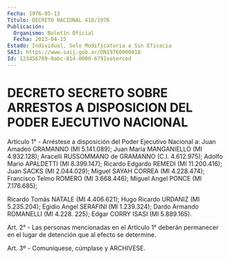 ```yaml
---
Fecha: 1976-05-13
Título: DECRETO NACIONAL 418/1976
Publicación:
  Organismo: Boletín Oficial
  Fecha: 2013-04-15
Estado: Individual, Solo Modificatoria o Sin Eficacia
SAIJ: https://www.saij.gob.ar/DN19760000418
Id: 123456789-0abc-814-0000-6791soterced
---
```

# DECRETO SECRETO SOBRE ARRESTOS A DISPOSICION DEL PODER EJECUTIVO NACIONAL

<a id="1"></a>
Artículo 1° - Arréstese a disposición del Poder Ejecutivo Nacional a: Juan Amadeo GRAMANNO (MI 5.141.089); Juan María MANGANIELLO (MI 4.932.128); Aracelli RUSSOMMANO de GRAMANNO (C.I. 4.612.975); Adolfo Mario APALDETTI (MI 8.399.147); Ricardo Edgardo REMEDI (MI 11.200.416); Juan SACKS (MI 2.044.029); Miguel SAYAH CORREA (MI 4.228.474); Francisco Telmo ROMERO (MI 3.668.446); Miguel Angel PONCE (MI 7.176.685);

Ricardo Tomás NATALE (MI 4.406.621); Hugo Ricardo URDANIZ (MI 5.235.204); Egidio Angel SERAFINI (MI 1.239.324); Dardo Armando ROMANELLI (MI 4.228. 225); Edgar CORRY ISASI (MI 5.889.165).

<a id="2"></a>
Art. 2° - Las personas mencionadas en el  Artículo 1° deberán permanecer en el lugar de detención que al efecto se determine.

<a id="3"></a>
Art. 3º - Comuníquese, cúmplase y ARCHIVESE.